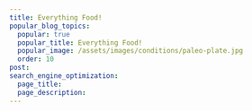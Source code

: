 ```yaml
---
title: Everything Food!
popular_blog_topics:
  popular: true
  popular_title: Everything Food!
  popular_image: /assets/images/conditions/paleo-plate.jpg
  order: 10
post:
search_engine_optimization:
  page_title:
  page_description:
---
```

